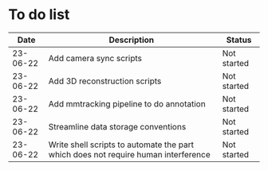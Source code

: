 # To do list

| Date        | Description | Status |
| ----------- | ----------- | ----------- |
| 23-06-22    | Add camera sync scripts  | Not started |
| 23-06-22    | Add 3D reconstruction scripts  | Not started |
| 23-06-22    | Add mmtracking pipeline to do annotation | Not started |
| 23-06-22    | Streamline data storage conventions | Not started |
| 23-06-22    | Write shell scripts to automate the part which does not require human interference | Not started |

